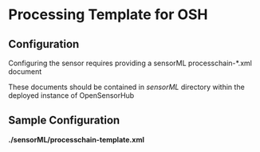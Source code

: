 
# Processing Template for OSH

## Configuration

Configuring the sensor requires providing a sensorML processchain-*.xml document

These documents should be contained in _sensorML_ directory within the deployed instance of OpenSensorHub

## Sample Configuration

**./sensorML/processchain-template.xml**

   